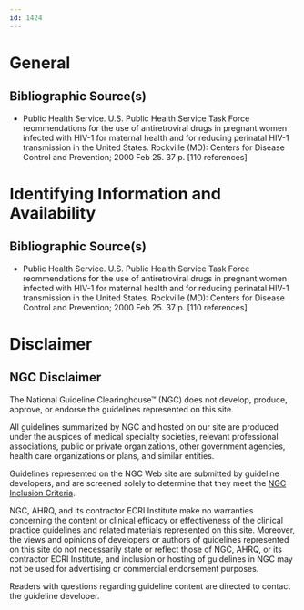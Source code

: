 ```yaml
---
id: 1424
---
```


# General

## Bibliographic Source(s)

- Public Health Service. U.S. Public Health Service Task Force reommendations for the use of antiretroviral drugs in pregnant women infected with HIV-1 for maternal health and for reducing perinatal HIV-1 transmission in the United States. Rockville (MD): Centers for Disease Control and Prevention; 2000 Feb 25. 37 p. [110 references]

# Identifying Information and Availability

## Bibliographic Source(s)

- Public Health Service. U.S. Public Health Service Task Force reommendations for the use of antiretroviral drugs in pregnant women infected with HIV-1 for maternal health and for reducing perinatal HIV-1 transmission in the United States. Rockville (MD): Centers for Disease Control and Prevention; 2000 Feb 25. 37 p. [110 references]

# Disclaimer

## NGC Disclaimer

The National Guideline Clearinghouse™ (NGC) does not develop, produce, approve, or endorse the guidelines represented on this site.

All guidelines summarized by NGC and hosted on our site are produced under the auspices of medical specialty societies, relevant professional associations, public or private organizations, other government agencies, health care organizations or plans, and similar entities.

Guidelines represented on the NGC Web site are submitted by guideline developers, and are screened solely to determine that they meet the [NGC Inclusion Criteria](/help-and-about/summaries/inclusion-criteria).

NGC, AHRQ, and its contractor ECRI Institute make no warranties concerning the content or clinical efficacy or effectiveness of the clinical practice guidelines and related materials represented on this site. Moreover, the views and opinions of developers or authors of guidelines represented on this site do not necessarily state or reflect those of NGC, AHRQ, or its contractor ECRI Institute, and inclusion or hosting of guidelines in NGC may not be used for advertising or commercial endorsement purposes.

Readers with questions regarding guideline content are directed to contact the guideline developer.

